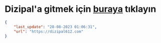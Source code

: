 # Dizipal'a gitmek için [buraya](https://dizipal612.com) tıklayın
    
```json
{
    "last_update": "28-08-2023 01:06:31",
    "url": "https://dizipal612.com"
}
```